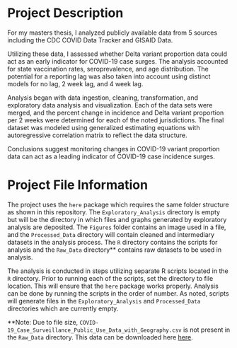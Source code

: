 # Project Description

For my masters thesis, I analyzed publicly available data from 5 sources including the CDC COVID Data Tracker and GISAID Data.

Utilizing these data, I assessed whether Delta variant proportion data could act as an early indicator for COVID-19 case surges. The analysis accounted for state vaccination rates, seroprevalence, and age distribution. The potential for a reporting lag was also taken into account using distinct models for no lag, 2 week lag, and 4 week lag.

Analysis began with data ingestion, cleaning, transformation, and exploratory data analysis and visualization. Each of the data sets were merged, and the percent change in incidence and Delta variant proportion per 2 weeks were determined for each of the noted jurisdictions. The final dataset was modeled using generalized estimating equations with autoregressive correlation matrix to reflect the data structure.

Conclusions suggest monitoring changes in COVID-19 variant proportion data can act as a leading indicator of COVID-19 case incidence surges.

# Project File Information

The project uses the `here` package which requires the same folder structure as shown in this repository. The `Exploratory_Analysis` directory is empty but will be the directory in which files and graphs generated by exploratory analysis are deposited. The `Figures` folder contains an image used in a file, and the `Processed_Data` directory will contain cleaned and intermediary datasets in the analysis process. The `R` directory contains the scripts for analysis and the `Raw_Data` directory** contains raw datasets to be used in analysis.

The analysis is conducted in steps utilizing separate R scripts located in the `R` directory. Prior to running each of the scripts, set the directory to file location. This will ensure that the `here` package works properly. Analysis can be done by running the scripts in the order of number. As noted, scripts will generate files in the `Exploratory_Analysis` and `Processed_Data` directories which are currently empty.

**Note: Due to file size, `COVID-19_Case_Surveillance_Public_Use_Data_with_Geography.csv` is not present in the `Raw_Data` directory. 
This data can be downloaded here [here](https://data.cdc.gov/Case-Surveillance/COVID-19-Case-Surveillance-Public-Use-Data-with-Ge/n8mc-b4w4).
